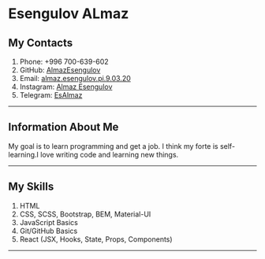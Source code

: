 # Esengulov ALmaz

## My Contacts

1. Phone: +996 700-639-602
2. GitHub: [AlmazEsengulov](https://github.com/EsengulovAlmaz)
3. Email: [almaz.esengulov.pi.9.03.20](almaz.esengulov.pi.9.03.20@gmail.com)
4. Instagram: [Almaz Esengulov](https://www.instagram.com/__esengulov_/)
5. Telegram: [EsAlmaz](https://t.me/EsAlmaz)



****


## Information About Me

My goal is to learn programming and get a job. I think my forte is self-learning.I love writing code and learning new things.



****


## My Skills

1. HTML 
2. CSS, SCSS, Bootstrap, BEM, Material-UI
3. JavaScript Basics
4. Git/GitHub Basics
5. React (JSX, Hooks, State, Props, Components)



*****


